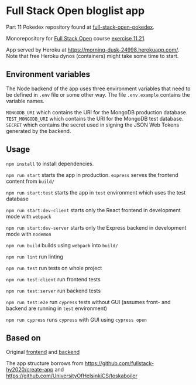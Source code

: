 # Full Stack Open bloglist app

Part 11 Pokedex repository found at [full-stack-open-pokedex](https://github.com/mtuomiko/full-stack-open-pokedex).

Monorepository for [Full Stack Open](https://fullstackopen.com/) course [exercise 11.21](https://fullstackopen.com/en/part11/expanding_further#exercises-11-20-11-22).

App served by Heroku at <https://morning-dusk-24998.herokuapp.com/>. Note that free Heroku dynos (containers) might take some time to start.

## Environment variables

The Node backend of the app uses three environment variables that need to be defined in `.env` file or some other way. The file `.env.example` contains the variable names.

`MONGODB_URI` which contains the URI for the MongoDB production database.
`TEST_MONGODB_URI` which contains the URI for the MongoDB test database.
`SECRET` which contains the secret used in signing the JSON Web Tokens generated by the backend.

## Usage

`npm install` to install dependencies.


`npm run start` starts the app in production. `express` serves the frontend content from `build/`

`npm run start:test` starts the app in `test` environment which uses the test database

`npm run start:dev-client` starts only the React frontend in development mode with `webpack`

`npm run start:dev-server` starts only the Express backend in development mode with `nodemon`

`npm run build` builds using `webpack` into `build/`

`npm run lint` run linting

`npm run test` run tests on whole project

`npm run test:client` run frontend tests

`npm run test:server` run backend tests

`npm run test:e2e` run `cypress` tests without GUI (assumes front- and backend are running in `test` environment)

`npm run cypress` runs `cypress` with GUI using `cypress open`

## Based on

Original [frontend](https://github.com/mtuomiko/full-stack-open/tree/master/part7/bloglist-frontend) and [backend](https://github.com/mtuomiko/full-stack-open/tree/master/part7/bloglist-backend)

The app structure borrows from <https://github.com/fullstack-hy2020/create-app> and <https://github.com/UniversityOfHelsinkiCS/toskaboiler>
